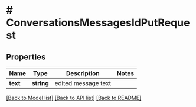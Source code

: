 # # ConversationsMessagesIdPutRequest

## Properties

Name | Type | Description | Notes
------------ | ------------- | ------------- | -------------
**text** | **string** | edited message text |

[[Back to Model list]](../../README.md#models) [[Back to API list]](../../README.md#endpoints) [[Back to README]](../../README.md)
